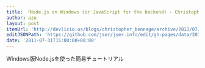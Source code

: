 ```yaml
---
title: 『Node.js on Windows (or JavaScript for the backend) - Christopher Bennage - Devlicio.us - Just the Tasty Bits』
author: azu
layout: post
itemUrl: 'http://devlicio.us/blogs/christopher_bennage/archive/2011/07/28/node-js-on-windows.aspx'
editJSONPath: 'https://github.com/jser/jser.info/edit/gh-pages/data/2011/07/index.json'
date: '2011-07-31T15:00:00+00:00'
---
```

Windows版Node.jsを使った簡易チュートリアル

